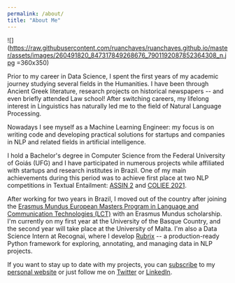 ```yaml
---
permalink: /about/
title: "About Me"
---
```


![](https://raw.githubusercontent.com/ruanchaves/ruanchaves.github.io/master/assets/images/260491820_847317849268676_7901192087852364308_n.jpg =360x350)

Prior to my career in Data Science, I spent the first years of my academic journey studying several fields in the Humanities. I have been through Ancient Greek literature, research projects on historical newspapers -- and even briefly attended Law school! After switching careers, my lifelong interest in Linguistics has naturally led me to the field of Natural Language Processing.   

Nowadays I see myself as a Machine Learning Engineer: my focus is on writing code and developing practical solutions for startups and companies in NLP and related fields in artificial intelligence.   

I hold a Bachelor's degree in Computer Science from the Federal University of Goiás (UFG) and I have participated in numerous projects while affiliated with startups and research institutes in Brazil. One of my main achievements during this period was to achieve first place at two NLP competitions in Textual Entailment: [ASSIN 2](https://sites.google.com/view/assin2/english) and [COLIEE 2021](https://sites.ualberta.ca/~rabelo/COLIEE2021/).     

After working for two years in Brazil, I moved out of the country after joining the [Erasmus Mundus European Masters Program in Language and Communication Technologies (LCT)](https://lct-master.org/) with an Erasmus Mundus scholarship. I'm currently on my first year at the University of the Basque Country, and the second year will take place at the University of Malta. I'm also a Data Science Intern at Recognai, where I develop [Rubrix](https://www.rubrix.ml/) -- a production-ready Python framework for exploring, annotating, and managing data in NLP projects.     

If you want to stay up to date with my projects, you can [subscribe](https://ruanchaves.github.io/subscribe/) to my [personal website](https://ruanchaves.github.io) or just follow me on [Twitter](https://twitter.com/ruanchaves93) or [LinkedIn](https://www.linkedin.com/in/ruanchaves/).    
